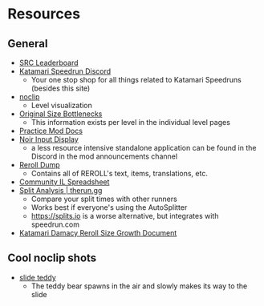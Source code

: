 # Resources
## General

- [SRC Leaderboard](https://www.speedrun.com/katamarireroll/full_game#Any_no_boost)
- [Katamari Speedrun Discord](https://discord.com/invite/NEJU2JT)
	- Your one stop shop for all things related to Katamari Speedruns (besides this site)
- [noclip](https://noclip.website/#katamari_damacy)
	- Level visualization
- [Original Size Bottlenecks](https://docs.google.com/spreadsheets/d/10kvfrl3bnAh3d6O-J4gTatyU2ucK0oOSiQl_AaBUf3c/edit#gid=0)
	- This information exists per level in the individual level pages
- [Practice Mod Docs](https://github.com/misoelegant/rpm/tree/master/il-practice-mod)
- [Noir Input Display](https://www.speedrun.com/katamarireroll/thread/7rw78)
	- a less resource intensive standalone application can be found in the Discord in the mod announcements channel
- [Reroll Dump](https://docs.google.com/spreadsheets/d/1zg9WRiJamj6iUKuL2iTY1BhXfhD0HwLHwCNO-9HNe6s/edit#gid=453850959)
	- Contains all of REROLL's text, items, translations, etc.
- [Community IL Spreadsheet](https://docs.google.com/spreadsheets/d/1BcpKA7JOyqFPfJxIuy7BT0nc-R2dCBMEEiQkYXK05cA/edit#gid=1667325440)
- [Split Analysis | therun.gg](https://therun.gg/game/Katamari%20Damacy%20Reroll)
	- Compare your split times with other runners
	- Works best if everyone's using the AutoSplitter
	- https://splits.io is a worse alternative, but integrates with speedrun.com
- [Katamari Damacy Reroll Size Growth Document](https://docs.google.com/document/d/1lDAal300mmCil_Q57lffuOVuX2ztVnB1ccMyMYgPa_A/)

## Cool noclip shots

- [slide teddy](https://noclip.website/#katamari_damacy/lvl3;ShareData=AXTXH94*Gr9WkuxUv6F%7CW__l96Q_&/UqPSoUjB9TWG8bi9zr%5EXUB/7S91ZB8=a~)
	- The teddy bear spawns in the air and slowly makes its way to the slide
